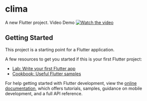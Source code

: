 # clima

A new Flutter project. Video Demo
[![Watch the video](https://img.youtube.com/vi/wIbxOm1Se4k/0.jpg)](https://www.youtube.com/watch?v=wIbxOm1Se4k)


## Getting Started

This project is a starting point for a Flutter application.

A few resources to get you started if this is your first Flutter project:

- [Lab: Write your first Flutter app](https://docs.flutter.dev/get-started/codelab)
- [Cookbook: Useful Flutter samples](https://docs.flutter.dev/cookbook)

For help getting started with Flutter development, view the
[online documentation](https://docs.flutter.dev/), which offers tutorials,
samples, guidance on mobile development, and a full API reference.
